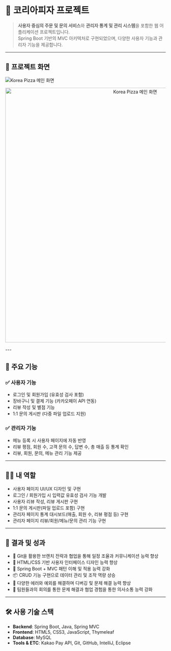 # 🍕 코리아피자 프로젝트

> **사용자 중심의 주문 및 문의 서비스**와 **관리자 통계 및 관리 시스템**을 포함한 웹 어플리케이션 프로젝트입니다.  
> Spring Boot 기반의 MVC 아키텍처로 구현되었으며, 다양한 사용자 기능과 관리자 기능을 제공합니다.

---

## 📸 프로젝트 화면

![Korea Pizza 메인 화면](https://i.imgur.com/fUqAOP9.jpg)
<p align="center">
  <img src="https://i.imgur.com/fUqAOP9.jpg" width="800" alt="Korea Pizza 메인 화면">
</p>
---

## 📖 주요 기능

### ✅ 사용자 기능
- 로그인 및 회원가입 (유효성 검사 포함)
- 장바구니 및 결제 기능 (카카오페이 API 연동)
- 리뷰 작성 및 별점 기능
- 1:1 문의 게시판 (다중 파일 업로드 지원)

### ✅ 관리자 기능
- 메뉴 등록 시 사용자 페이지에 자동 반영
- 리뷰 평점, 회원 수, 고객 문의 수, 답변 수, 총 매출 등 통계 확인
- 리뷰, 회원, 문의, 메뉴 관리 기능 제공

---

## 🙋‍♂️ 내 역할

- 사용자 페이지 UI/UX 디자인 및 구현
- 로그인 / 회원가입 시 입력값 유효성 검사 기능 개발
- 사용자 리뷰 작성, 리뷰 게시판 구현
- 1:1 문의 게시판(파일 업로드 포함) 구현
- 관리자 페이지 통계 대시보드(매출, 회원 수, 리뷰 평점 등) 구현
- 관리자 페이지 리뷰/회원/메뉴/문의 관리 기능 구현

---

## 🎯 결과 및 성과

- 🔧 Git을 활용한 브랜치 전략과 협업을 통해 일정 조율과 커뮤니케이션 능력 향상
- 🎨 HTML/CSS 기반 사용자 인터페이스 디자인 능력 향상
- 🧩 Spring Boot + MVC 패턴 이해 및 적용 능력 강화
- 📦 CRUD 기능 구현으로 데이터 관리 및 조작 역량 상승
- 🐞 다양한 에러와 예외를 해결하며 디버깅 및 문제 해결 능력 향상
- 🤝 팀원들과의 회의를 통한 문제 해결과 협업 경험을 통한 의사소통 능력 강화

---

## 🛠️ 사용 기술 스택

- **Backend**: Spring Boot, Java, Spring MVC
- **Frontend**: HTML5, CSS3, JavaScript, Thymeleaf
- **Database**: MySQL
- **Tools & ETC**: Kakao Pay API, Git, GitHub, IntelliJ, Eclipse
